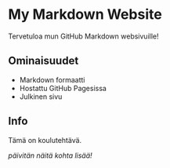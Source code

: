 # My Markdown Website

Tervetuloa mun GitHub Markdown websivuille! 

## Ominaisuudet
- Markdown formaatti
- Hostattu GitHub Pagesissa
- Julkinen sivu

## Info
Tämä on koulutehtävä.

*päivitän näitä kohta lisää!*
